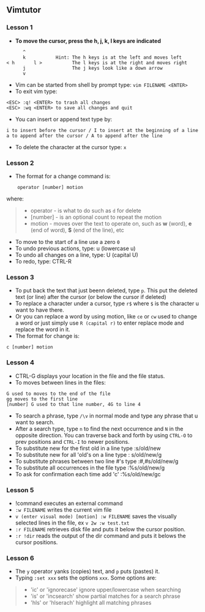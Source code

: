 ## Vimtutor

### Lesson 1
* **To move the cursor, press the h, j, k, l keys are indicated**
```
      ^
      k           Hint: The h keys is at the left and moves left
< h       l >           The l keys is at the right and moves right
      j                 The j keys look like a down arrow
      v
``` 
* Vim can be started from shell by prompt type: `vim FILENAME <ENTER>`
* To exit vim type:
```
<ESC> :q! <ENTER> to trash all changes
<ESC> :wq <ENTER> to save all changes and quit
```
* You can insert or append text type by:
```
i to insert before the cursor / I to insert at the beginning of a line
a to append after the cursor / A to append after the line
```
* To delete the character at the cursor type: `x`

### Lesson 2
* The format for a change command is:
```
    operator [number] motion
```
where:
> * operator - is what to do such as `d` for delete
> * [number] - is an optional count to repeat the motion
> * motion - moves over the text to operate on, such as **w** (word), **e** (end of word), **$** (end of the line), etc
* To move to the start of a line use a zero `0`
* To undo previous actions, type:         u (lowercase u)
* To undo all changes on a line, type:    U (capital U)
* To redo, type:                          CTRL-R

### Lesson 3
* To put back the text that just beenn deleted, type `p`. This put the deleted text (or line) after the cursor (or below the cursor if deleted)
* To replace a character under a cursor, type `r$` where `$` is the character u want to have there.
* Or you can replace a word by using motion, like `ce` or `cw` used to change a word or just simply use `R (capital r)` to enter replace mode and replace the word in it.
* The format for change is:
```
c [number] motion
```

### Lesson 4
* CTRL-G displays your location in the file and the file status.
* To moves between lines in the files:
```
G used to moves to the end of the file
gg moves to the first line
[number] G used to that line number, 4G to line 4
```
* To search a phrase, type `/\v` in normal mode and type any phrase that u want to search.
* After a search type, type `n` to find the next occurrence and `N` in the opposite direction. You can traverse back and forth by using `CTRL-O` to prev positions and `CTRL-I` to newer positions.
* To substitute new for the first old in a line type :s/old/new
* To substitute new for all 'old's on a line type : s/old/new/g
* To substitute phrases between two line #'s type :#,#s/old/new/g
* To substitute all occurrences in the file type :%s/old/new/g
* To ask for confirmation each time add 'c' :%s/old/new/gc

### Lesson 5
* !command executes an external command
* `:w FILENAME` writes the current vim file
* `v (enter visual mode) [motion] :w FILENAME` saves the visually selected lines in the file, ex `v 2w :w test.txt`
* `:r FILENAME` retrieves disk file and puts it below the cursor position.
* `:r !dir` reads the output of the dir command and puts it belows the cursor positions.

### Lesson 6
* The `y` operator yanks (copies) text, and `p` puts (pastes) it.
* Typing `:set xxx` sets the options `xxx`. Some options are:
> * 'ic' or 'ignorecase' ignore upper/lowercase when searching
> * 'is' or 'incsearch' show partial matches for a search phrase
> * 'hls' or 'hlserach' highlight all matching phrases



